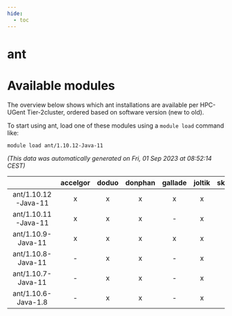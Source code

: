 ```yaml
---
hide:
  - toc
---
```


ant
===

# Available modules


The overview below shows which ant installations are available per HPC-UGent Tier-2cluster, ordered based on software version (new to old).

To start using ant, load one of these modules using a `module load` command like:

```shell
module load ant/1.10.12-Java-11
```

*(This data was automatically generated on Fri, 01 Sep 2023 at 08:52:14 CEST)*  

| |accelgor|doduo|donphan|gallade|joltik|skitty|swalot|victini|
| :---: | :---: | :---: | :---: | :---: | :---: | :---: | :---: | :---: |
|ant/1.10.12-Java-11|x|x|x|x|x|x|x|x|
|ant/1.10.11-Java-11|x|x|x|-|x|x|x|x|
|ant/1.10.9-Java-11|x|x|x|x|x|x|x|x|
|ant/1.10.8-Java-11|-|x|x|-|x|x|x|x|
|ant/1.10.7-Java-11|-|x|x|-|x|x|-|x|
|ant/1.10.6-Java-1.8|-|x|x|-|x|x|x|x|
